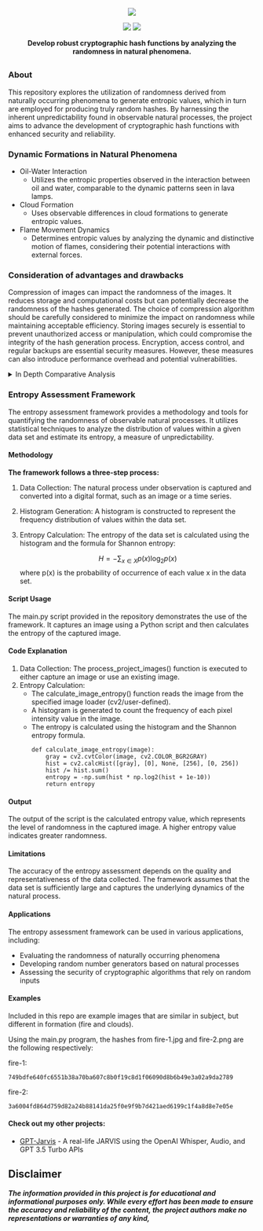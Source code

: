 <p align="center">
  <img src="https://i.imgur.com/HefvQqQ.png">
</a>
</p>

<p align="center">
  <img src="https://img.shields.io/badge/Author-Johnathan Hockersmith-blue?style=for-the-badge">
  <img src="https://img.shields.io/badge/Maintained-Yes-brightgreen?style=for-the-badge">
</a>
</p>

<p align="center"><b>Develop robust cryptographic hash functions by analyzing the randomness in natural phenomena.</b></p>

##

### About
This repository explores the utilization of randomness derived from naturally occurring phenomena to generate entropic values, which in turn are employed for producing truly random hashes. By harnessing the inherent unpredictability found in observable natural processes, the project aims to advance the development of cryptographic hash functions with enhanced security and reliability.

### Dynamic Formations in Natural Phenomena
 - Oil-Water Interaction
   - Utilizes the entropic properties observed in the interaction between oil and water, comparable to the dynamic patterns seen in lava lamps. 
 - Cloud Formation
   - Uses observable differences in cloud formations to generate entropic values.
 - Flame Movement Dynamics
   - Determines entropic values by analyzing the dynamic and distinctive motion of flames, considering their potential interactions with external forces.

### Consideration of advantages and drawbacks
Compression of images can impact the randomness of the images. It reduces storage and computational costs but can potentially decrease the randomness of the hashes generated. The choice of compression algorithm should be carefully considered to minimize the impact on randomness while maintaining acceptable efficiency. Storing images securely is essential to prevent unauthorized access or manipulation, which could compromise the integrity of the hash generation process. Encryption, access control, and regular backups are essential security measures. However, these measures can also introduce performance overhead and potential vulnerabilities.
<details>

<summary>In Depth Comparative Analysis</summary>

### In-Depth Comparative Analysis
| Pros  | Cons |
| ------------- | ------------- |
| Enhanced Security: Utilizing entropic values from images can enhance the security of hash generation by introducing a significant level of randomness, making it more resistant to brute force and other cryptographic attacks. |Data Storage Requirements: Storing and managing large volumes of image data can be resource-intensive and may require significant storage capacity, leading to potential scalability issues and increased costs.  |
| Increased Uniqueness: Images provide a vast source of randomness, allowing for the generation of highly unique hash values, which reduces the likelihood of collisions and enhances data integrity.  | Privacy Concerns: The capture and storage of images for entropy generation raise privacy concerns, as sensitive or personal information may inadvertently be included in the images, requiring robust privacy measures and compliance with data protection regulations.  |
| Diverse Sources: Images can be captured from various natural phenomena, ensuring a diverse range of entropy sources and making the hash generation process more robust and reliable.  | Sensitivity to Environmental Factors: Image-based entropy generation is sensitive to environmental factors such as lighting conditions, camera settings, and image quality, which may introduce variability and unpredictability in the generated hash values.  |
| Transparency and Reproducibility: Image-based entropy generation offers a transparent and reproducible method, allowing for easy verification and validation of the generated hash values.  | Processing Overhead: Generating entropy from images requires computational resources for image capture, processing, and analysis, leading to increased processing overhead and potential performance impacts, especially in real-time applications.  |
| Flexibility and Adaptability: Image-based entropy generation can be easily integrated into existing systems and workflows, providing flexibility and adaptability for a wide range of applications and use cases.  | Security Risks: The security of the hash generation process is contingent on the integrity and confidentiality of the image data, making it susceptible to security risks such as unauthorized access, tampering, or interception, necessitating robust security measures and protocols for image capture, transmission, and storage.  |

</details>

### Entropy Assessment Framework
The entropy assessment framework provides a methodology and tools for quantifying the randomness of observable natural processes. It utilizes statistical techniques to analyze the distribution of values within a given data set and estimate its entropy, a measure of unpredictability.

#### Methodology
**The framework follows a three-step process:**
  1. Data Collection: The natural process under observation is captured and converted into a digital format, such as an image or a time series.
  2. Histogram Generation: A histogram is constructed to represent the frequency distribution of values within the data set.
  3. Entropy Calculation: The entropy of the data set is calculated using the histogram and the formula for Shannon entropy:
 
     $$H = -\sum_{x \in X} p(x) \log_2 p(x)$$
     where p(x) is the probability of occurrence of each value x in the data set.
#### Script Usage
The main.py script provided in the repository demonstrates the use of the framework. It captures an image using a Python script and then calculates the entropy of the captured image.

#### Code Explanation
  1. Data Collection: The process_project_images() function is executed to either capture an image or use an existing image.
  2. Entropy Calculation:
     - The calculate_image_entropy() function reads the image from the specified image loader (cv2/user-defined).
     - A histogram is generated to count the frequency of each pixel intensity value in the image.
     - The entropy is calculated using the histogram and the Shannon entropy formula.
          ```
          def calculate_image_entropy(image):
              gray = cv2.cvtColor(image, cv2.COLOR_BGR2GRAY)
              hist = cv2.calcHist([gray], [0], None, [256], [0, 256])
              hist /= hist.sum()
              entropy = -np.sum(hist * np.log2(hist + 1e-10))
              return entropy
          ```
     
#### Output
The output of the script is the calculated entropy value, which represents the level of randomness in the captured image. A higher entropy value indicates greater randomness.

#### Limitations
The accuracy of the entropy assessment depends on the quality and representativeness of the data collected. The framework assumes that the data set is sufficiently large and captures the underlying dynamics of the natural process.

#### Applications
The entropy assessment framework can be used in various applications, including:
  - Evaluating the randomness of naturally occurring phenomena
  - Developing random number generators based on natural processes
  - Assessing the security of cryptographic algorithms that rely on random inputs


#### Examples
Included in this repo are example images that are similar in subject, but different in formation (fire and clouds).

Using the main.py program, the hashes from fire-1.jpg and fire-2.png are the following respectively:

fire-1: 
```
749bdfe640fc6551b38a70ba607c8b0f19c8d1f06090d8b6b49e3a02a9da2789
```
fire-2: 
```
3a6004fd864d759d82a24b88141da25f0e9f9b7d421aed6199c1f4a8d8e7e05e
```
#### Check out my other projects:
 - [GPT-Jarvis](https://github.com/jhockersmith/GPT-Jarvis) - A real-life JARVIS using the OpenAI Whisper, Audio, and GPT 3.5 Turbo APIs

## Disclaimer
***The information provided in this project is for educational and informational purposes only. While every effort has been made to ensure the accuracy and reliability of the content, the project authors make no representations or warranties of any kind,***


